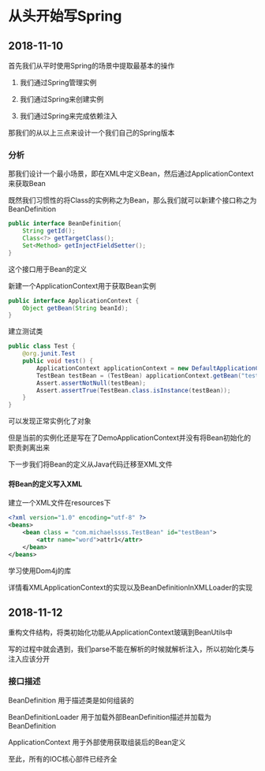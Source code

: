 # 从头开始写Spring

## 2018-11-10

首先我们从平时使用Spring的场景中提取最基本的操作

1. 我们通过Spring管理实例

2. 我们通过Spring来创建实例

3. 我们通过Spring来完成依赖注入

那我们的从以上三点来设计一个我们自己的Spring版本

### 分析

那我们设计一个最小场景，即在XML中定义Bean，然后通过ApplicationContext来获取Bean

既然我们习惯性的将Class的实例称之为Bean，那么我们就可以新建个接口称之为BeanDefinition

```java
public interface BeanDefinition{
    String getId();
    Class<?> getTargetClass();
    Set<Method> getInjectFieldSetter();
}
```

这个接口用于Bean的定义

新建一个ApplicationContext用于获取Bean实例

```java
public interface ApplicationContext {
    Object getBean(String beanId);
}

```

建立测试类

```java
public class Test {
    @org.junit.Test
    public void test() {
        ApplicationContext applicationContext = new DefaultApplicationContext();
        TestBean testBean = (TestBean) applicationContext.getBean("testBean");
        Assert.assertNotNull(testBean);
        Assert.assertTrue(TestBean.class.isInstance(testBean));
    }
}
```

可以发现正常实例化了对象

但是当前的实例化还是写在了DemoApplicationContext并没有将Bean初始化的职责剥离出来

下一步我们将Bean的定义从Java代码迁移至XML文件

#### 将Bean的定义写入XML

建立一个XML文件在resources下
```xml
<?xml version="1.0" encoding="utf-8" ?>
<beans>
    <bean class = "com.michaelssss.TestBean" id="testBean">
        <attr name="word">attr1</attr>
    </bean>
</beans>
```

学习使用Dom4j的库

详情看XMLApplicationContext的实现以及BeanDefinitionInXMLLoader的实现

## 2018-11-12

重构文件结构，将类初始化功能从ApplicationContext玻璃到BeanUtils中

写的过程中就会遇到，我们parse不能在解析的时候就解析注入，所以初始化类与注入应该分开


### 接口描述

BeanDefinition 用于描述类是如何组装的

BeanDefinitionLoader 用于加载外部BeanDefinition描述并加载为BeanDefinition

ApplicationContext 用于外部使用获取组装后的Bean定义

至此，所有的IOC核心部件已经齐全